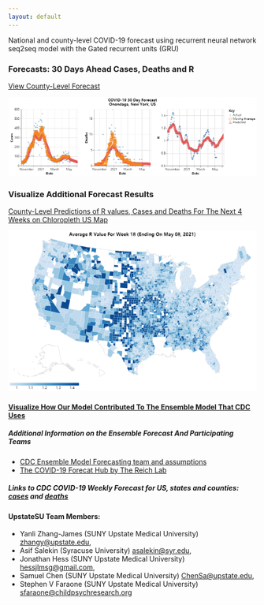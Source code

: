 ```yaml
---
layout: default
---
```


National and county-level COVID-19 forecast using recurrent neural network seq2seq model with the Gated recurrent units (GRU)

### Forecasts: 30 Days Ahead Cases, Deaths and R

[View County-Level Forecast](https://ylzhang29.github.io/UpstateSU-GRU-Covid/forecast)

[<img src="https://raw.githubusercontent.com/ylzhang29/UpstateSU-GRU-Covid/main/docs/forecast-icon.png" width="1000" alt="chart">](https://ylzhang29.github.io/UpstateSU-GRU-Covid/forecast)

### Visualize Additional Forecast Results

[County-Level Predictions of R values, Cases and Deaths For The Next 4 Weeks on Chloropleth US Map](https://ylzhang29.github.io/UpstateSU-GRU-Covid/map)

[<img src="https://raw.githubusercontent.com/ylzhang29/UpstateSU-GRU-Covid/main/docs/map-icon.png" width="1200">](https://ylzhang29.github.io/UpstateSU-GRU-Covid/map)

#### [Visualize How Our Model Contributed To The Ensemble Model That CDC Uses](https://viz.covid19forecasthub.org/)

##### Additional Information on the Ensemble Forecast And Participating Teams

- [CDC Ensemble Model Forecasting team and assumptions](https://www.cdc.gov/coronavirus/2019-ncov/covid-data/forecasting-us.html#forecastassumptions)
- [The COVID-19 Forecat Hub by The Reich Lab](https://github.com/reichlab/covid19-forecast-hub/blob/master/README.md)

##### Links to CDC COVID-19 Weekly Forecast for US, states and counties: [cases](https://www.cdc.gov/coronavirus/2019-ncov/cases-updates/forecasts-cases.html) and [deaths](https://www.cdc.gov/coronavirus/2019-ncov/covid-data/forecasting-us.html)

#### UpstateSU Team Members:

- Yanli Zhang-James (SUNY Upstate Medical University) <zhangy@upstate.edu>,
- Asif Salekin (Syracuse University) <asalekin@syr.edu>,
- Jonathan Hess (SUNY Upstate Medical University) <hessjlmsg@gmail.com>,
- Samuel Chen (SUNY Upstate Medical University) <ChenSa@upstate.edu>,
- Stephen V Faraone (SUNY Upstate Medical University) <sfaraone@childpsychresearch.org>

